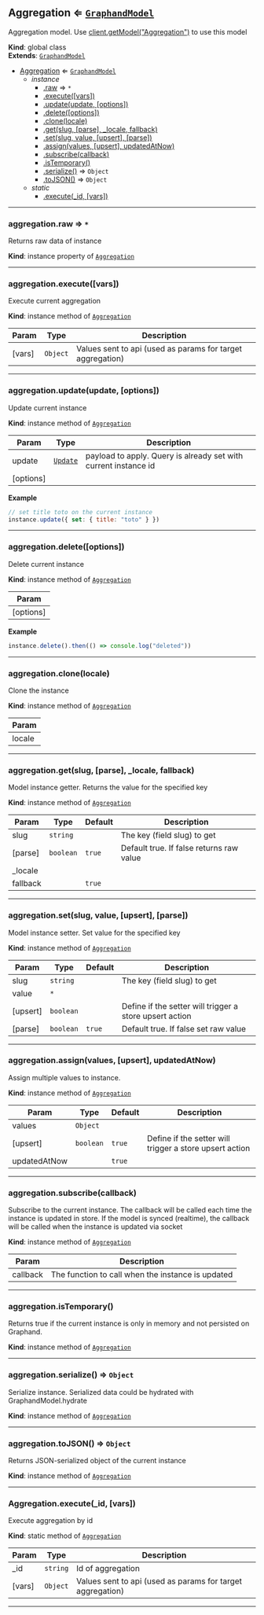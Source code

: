 <a name="Aggregation"></a>

## Aggregation ⇐ [<code>GraphandModel</code>](GraphandModel.md#GraphandModel)
Aggregation model. Use [client.getModel("Aggregation")](Client.md#Client+getModel) to use this model

**Kind**: global class  
**Extends**: [<code>GraphandModel</code>](GraphandModel.md#GraphandModel)  

* [Aggregation](Aggregation.md#Aggregation) ⇐ [<code>GraphandModel</code>](GraphandModel.md#GraphandModel)
    * _instance_
        * [.raw](GraphandModel.md#GraphandModel+raw) ⇒ <code>\*</code>
        * [.execute([vars])](Aggregation.md#Aggregation+execute)
        * [.update(update, [options])](GraphandModel.md#GraphandModel+update)
        * [.delete([options])](GraphandModel.md#GraphandModel+delete)
        * [.clone(locale)](GraphandModel.md#GraphandModel+clone)
        * [.get(slug, [parse], _locale, fallback)](GraphandModel.md#GraphandModel+get)
        * [.set(slug, value, [upsert], [parse])](GraphandModel.md#GraphandModel+set)
        * [.assign(values, [upsert], updatedAtNow)](GraphandModel.md#GraphandModel+assign)
        * [.subscribe(callback)](GraphandModel.md#GraphandModel+subscribe)
        * [.isTemporary()](GraphandModel.md#GraphandModel+isTemporary)
        * [.serialize()](GraphandModel.md#GraphandModel+serialize) ⇒ <code>Object</code>
        * [.toJSON()](GraphandModel.md#GraphandModel+toJSON) ⇒ <code>Object</code>
    * _static_
        * [.execute(_id, [vars])](#Aggregation.execute)


* * *

<a name="GraphandModel+raw"></a>

### aggregation.raw ⇒ <code>\*</code>
Returns raw data of instance

**Kind**: instance property of [<code>Aggregation</code>](Aggregation.md#Aggregation)  

* * *

<a name="Aggregation+execute"></a>

### aggregation.execute([vars])
Execute current aggregation

**Kind**: instance method of [<code>Aggregation</code>](Aggregation.md#Aggregation)  

| Param | Type | Description |
| --- | --- | --- |
| [vars] | <code>Object</code> | Values sent to api (used as params for target aggregation) |


* * *

<a name="GraphandModel+update"></a>

### aggregation.update(update, [options])
Update current instance

**Kind**: instance method of [<code>Aggregation</code>](Aggregation.md#Aggregation)  

| Param | Type | Description |
| --- | --- | --- |
| update | [<code>Update</code>](#Update) | payload to apply. Query is already set with current instance id |
| [options] |  |  |

**Example**  
```js
// set title toto on the current instance
instance.update({ set: { title: "toto" } })
```

* * *

<a name="GraphandModel+delete"></a>

### aggregation.delete([options])
Delete current instance

**Kind**: instance method of [<code>Aggregation</code>](Aggregation.md#Aggregation)  

| Param |
| --- |
| [options] | 

**Example**  
```js
instance.delete().then(() => console.log("deleted"))
```

* * *

<a name="GraphandModel+clone"></a>

### aggregation.clone(locale)
Clone the instance

**Kind**: instance method of [<code>Aggregation</code>](Aggregation.md#Aggregation)  

| Param |
| --- |
| locale | 


* * *

<a name="GraphandModel+get"></a>

### aggregation.get(slug, [parse], _locale, fallback)
Model instance getter. Returns the value for the specified key

**Kind**: instance method of [<code>Aggregation</code>](Aggregation.md#Aggregation)  

| Param | Type | Default | Description |
| --- | --- | --- | --- |
| slug | <code>string</code> |  | The key (field slug) to get |
| [parse] | <code>boolean</code> | <code>true</code> | Default true. If false returns raw value |
| _locale |  |  |  |
| fallback |  | <code>true</code> |  |


* * *

<a name="GraphandModel+set"></a>

### aggregation.set(slug, value, [upsert], [parse])
Model instance setter. Set value for the specified key

**Kind**: instance method of [<code>Aggregation</code>](Aggregation.md#Aggregation)  

| Param | Type | Default | Description |
| --- | --- | --- | --- |
| slug | <code>string</code> |  | The key (field slug) to get |
| value | <code>\*</code> |  |  |
| [upsert] | <code>boolean</code> |  | Define if the setter will trigger a store upsert action |
| [parse] | <code>boolean</code> | <code>true</code> | Default true. If false set raw value |


* * *

<a name="GraphandModel+assign"></a>

### aggregation.assign(values, [upsert], updatedAtNow)
Assign multiple values to instance.

**Kind**: instance method of [<code>Aggregation</code>](Aggregation.md#Aggregation)  

| Param | Type | Default | Description |
| --- | --- | --- | --- |
| values | <code>Object</code> |  |  |
| [upsert] | <code>boolean</code> | <code>true</code> | Define if the setter will trigger a store upsert action |
| updatedAtNow |  | <code>true</code> |  |


* * *

<a name="GraphandModel+subscribe"></a>

### aggregation.subscribe(callback)
Subscribe to the current instance. The callback will be called each time the instance is updated in store.
If the model is synced (realtime), the callback will be called when the instance is updated via socket

**Kind**: instance method of [<code>Aggregation</code>](Aggregation.md#Aggregation)  

| Param | Description |
| --- | --- |
| callback | The function to call when the instance is updated |


* * *

<a name="GraphandModel+isTemporary"></a>

### aggregation.isTemporary()
Returns true if the current instance is only in memory and not persisted on Graphand.

**Kind**: instance method of [<code>Aggregation</code>](Aggregation.md#Aggregation)  

* * *

<a name="GraphandModel+serialize"></a>

### aggregation.serialize() ⇒ <code>Object</code>
Serialize instance. Serialized data could be hydrated with GraphandModel.hydrate

**Kind**: instance method of [<code>Aggregation</code>](Aggregation.md#Aggregation)  

* * *

<a name="GraphandModel+toJSON"></a>

### aggregation.toJSON() ⇒ <code>Object</code>
Returns JSON-serialized object of the current instance

**Kind**: instance method of [<code>Aggregation</code>](Aggregation.md#Aggregation)  

* * *

<a name="Aggregation.execute"></a>

### Aggregation.execute(_id, [vars])
Execute aggregation by id

**Kind**: static method of [<code>Aggregation</code>](Aggregation.md#Aggregation)  

| Param | Type | Description |
| --- | --- | --- |
| _id | <code>string</code> | Id of aggregation |
| [vars] | <code>Object</code> | Values sent to api (used as params for target aggregation) |


* * *


